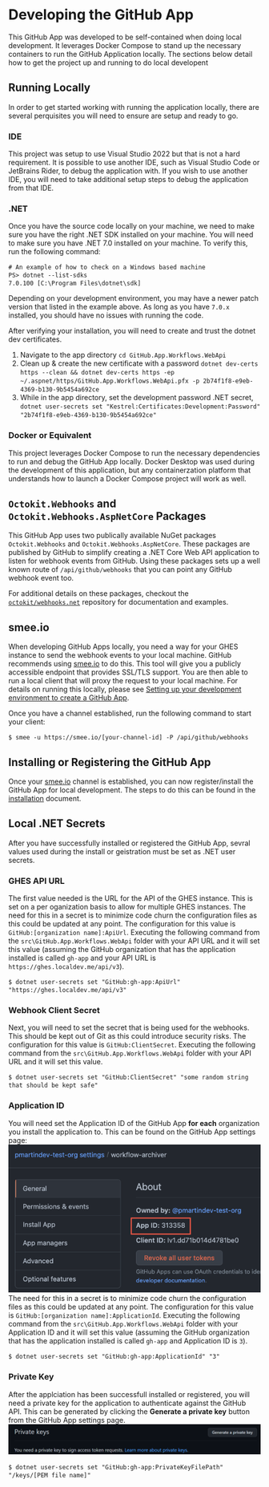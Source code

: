 # Developing the GitHub App
This GitHub App was developed to be self-contained when doing local development.
It leverages Docker Compose to stand up the necessary containers to run the GitHub Application locally.
The sections below detail how to get the project up and running to do local developent

## Running Locally
In order to get started working with running the application locally, there are several perquisites you will need to ensure are setup and ready to go.

### IDE
This project was setup to use Visual Studio 2022 but that is not a hard requirement.
It is possible to use another IDE, such as Visual Studio Code or JetBrains Rider, to debug the application with.
If you wish to use another IDE, you will need to take additional setup steps to debug the application from that IDE.

### .NET
Once you have the source code locally on your machine, we need to make sure you have the right .NET SDK installed on your machine.
You will need to make sure you have .NET 7.0 installed on your machine.
To verify this, run the following command:

```shell
# An example of how to check on a Windows based machine
PS> dotnet --list-sdks
7.0.100 [C:\Program Files\dotnet\sdk]
```

Depending on your development environment, you may have a newer patch version that listed in the example above.
As long as you have `7.0.x` installed, you should have no issues with running the code.

After verifying your installation, you will need to create and trust the dotnet dev certificates. 
1. Navigate to the app directory `cd GitHub.App.Workflows.WebApi`
2. Clean up & create the new certificate with a password `dotnet dev-certs https --clean && dotnet dev-certs https -ep ~/.aspnet/https/GitHub.App.Workflows.WebApi.pfx -p 2b74f1f8-e9eb-4369-b130-9b5454a692ce`
3. While in the app directory, set the development password .NET secret, `dotnet user-secrets set "Kestrel:Certificates:Development:Password" "2b74f1f8-e9eb-4369-b130-9b5454a692ce"`

### Docker or Equivalent
This project leverages Docker Compose to run the necessary dependencies to run and debug the GitHub App locally.
Docker Desktop was used during the development of this application, but any containerzation platform that understands how to launch a Docker Compose project will work as well.

## `Octokit.Webhooks` and `Octokit.Webhooks.AspNetCore` Packages
This GitHub App uses two publically available NuGet packages `Octokit.Webhooks` and `Octokit.Webhooks.AspNetCore`.
These packages are published by GitHub to simplify creating a .NET Core Web API application to listen for webhook events from GitHub.
Using these packages sets up a well known route of `/api/github/webhooks` that you can point any GitHub webhook event too.

For additional details on these packages, checkout the [`octokit/webhooks.net`](https://github.com/octokit/webhooks.net) repository for documentation and examples.

## smee.io
When developing GitHub Apps locally, you need a way for your GHES instance to send the webhook events to your local machine.
GitHub recommends using [smee.io](https://smee.io) to do this.
This tool will give you a publicly accessible endpoint that provides SSL/TLS support.
You are then able to run a local client that will proxy the request to your local machine.
For details on running this locally, please see [Setting up your development environment to create a GitHub App](https://docs.github.com/en/enterprise-server@3.5/developers/apps/getting-started-with-apps/setting-up-your-development-environment-to-create-a-github-app).

Once you have a channel established, run the following command to start your client:
```shell
$ smee -u https://smee.io/[your-channel-id] -P /api/github/webhooks
```

## Installing or Registering the GitHub App
Once your [smee.io](https://smee.io) channel is established, you can now register/install the GitHub App for local development.
The steps to do this can be found in the [installation](installation.md) document.

## Local .NET Secrets
After you have successfully installed or registered the GitHub App, sevral values used during the install or geistration must be set as .NET user secrets.

### GHES API URL
The first value needed is the URL for the API of the GHES instance.
This is set on a per oganization basis to allow for multiple GHES instances.
The need for this in a secret is to minimize code churn the configuration files as this could be updated at any point.
The configuration for this value is `GitHub:[organization name]:ApiUrl`.
Executing the following command from the `src\GitHub.App.Workflows.WebApi` folder with your API URL and it will set this value (assuming the GitHub organization that has the application installed is called `gh-app` and your API URL is `https://ghes.localdev.me/api/v3`).
```shell
$ dotnet user-secrets set "GitHub:gh-app:ApiUrl" "https://ghes.localdev.me/api/v3"
```

### Webhook Client Secret
Next, you will need to set the secret that is being used for the webhooks.
This should be kept out of Git as this could introduce security risks.
The configuration for this value is `GitHub:ClientSecret`.
Executing the following command from the `src\GitHub.App.Workflows.WebApi` folder with your API URL and it will set this value.
```shell
$ dotnet user-secrets set "GitHub:ClientSecret" "some random string that should be kept safe"
```

### Application ID
You will need set the Application ID of the GitHub App **for each** organization you install the application to.
This can be found on the GitHub App settings page:
![GitHub App ID](github-app-id.png)
The need for this in a secret is to minimize code churn the configuration files as this could be updated at any point.
The configuration for this value is `GitHub:[organization name]:ApplicationId`.
Executing the following command from the `src\GitHub.App.Workflows.WebApi` folder with your Application ID and it will set this value (assuming the GitHub organization that has the application installed is called `gh-app` and Application ID is `3`).
```shell
$ dotnet user-secrets set "GitHub:gh-app:ApplicationId" "3"
```

### Private Key
After the applciation has been successfull installed or registered, you will need a private key for the application to authenticate against the GitHub API.
This can be generated by clicking the **Generate a private key** button from the GitHub App settings page.
![GitHub App Private Key](private-key.png)
```shell
$ dotnet user-secrets set "GitHub:gh-app:PrivateKeyFilePath" "/keys/[PEM file name]"
```